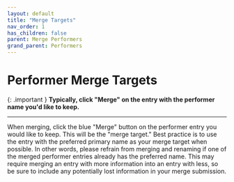 ```yaml
---
layout: default
title: "Merge Targets"
nav_order: 1
has_children: false
parent: Merge Performers
grand_parent: Performers
---
```


# Performer Merge Targets

{: .important }
**Typically, click "Merge" on the entry with the performer name you'd like to keep.**

---

When merging, click the blue "Merge" button on the performer entry you would like to keep. This will be the "merge target." Best practice is to use the entry with the preferred primary name as your merge target when possible. In other words, please refrain from merging and renaming if one of the merged performer entries already has the preferred name. This may require merging an entry with more information into an entry with less, so be sure to include any potentially lost information in your merge submission.
